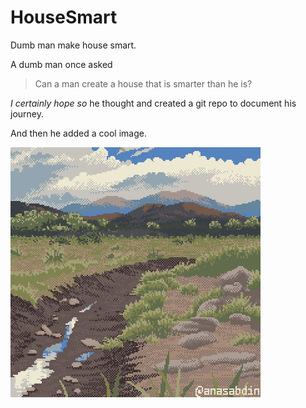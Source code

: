 # HouseSmart
Dumb man make house smart.

A dumb man once asked

 > Can a man create a house that is smarter than he is?

*I certainly hope so* he thought and created a git repo to document his journey.

And then he added a cool image.

![Cool Image The Dumb Man Added](/Assets/Drought.gif "Oooooo, spectical")